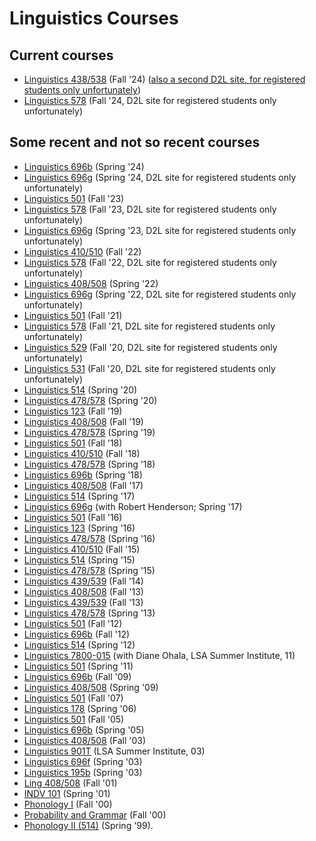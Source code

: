 # Linguistics Courses

## Current courses

- <a href="https://faculty.sbs.arizona.edu/hammond/ling438538-f24/">Linguistics 438/538</a> (Fall '24) (<a href="https://d2l.arizona.edu/d2l/home/1483062">also a second D2L site, for registered students only unfortunately</a>)
- <a href="https://d2l.arizona.edu/d2l/home/1483070">Linguistics 578</a> (Fall '24, D2L site for registered students only unfortunately)

## Some recent and not so recent courses

- <a href="https://faculty.sbs.arizona.edu/hammond/ling696b-sp24/">Linguistics 696b</a> (Spring '24)
- <a href="https://d2l.arizona.edu/d2l/home/1394905">Linguistics 696g</a>
  (Spring '24, D2L site for registered students only unfortunately)
- <a href="https://faculty.sbs.arizona.edu/hammond/ling501-f23/">Linguistics 501</a> (Fall '23)
- <a href="https://d2l.arizona.edu/d2l/home/1345139">Linguistics 578</a> (Fall '23, D2L site for registered students only unfortunately)
- <a href="https://d2l.arizona.edu/d2l/home/1251751">Linguistics 696g</a> (Spring '23, D2L site for registered students only unfortunately)
- <a href="https://faculty.sbs.arizona.edu/hammond/ling410510-f22/">Linguistics 410/510</a> (Fall '22)
- <a href="https://d2l.arizona.edu/d2l/home/1192836">Linguistics 578</a> (Fall '22, D2L site for registered students only unfortunately)
- <a href="https://faculty.sbs.arizona.edu/hammond/ling408508-s22/">Linguistics 408/508</a> (Spring '22)
- <a href="https://d2l.arizona.edu/d2l/home/1152539">Linguistics 696g</a> (Spring '22, D2L site for registered students only unfortunately)
- <a href="https://faculty.sbs.arizona.edu/hammond/ling501-f21/">Linguistics 501</a> (Fall '21)
- <a href="https://d2l.arizona.edu/d2l/home/1079300">Linguistics 578</a> (Fall '21, D2L site for registered students only unfortunately)
- <a href="https://d2l.arizona.edu/d2l/home/935473">Linguistics 529</a> (Fall '20, D2L site for registered students only unfortunately)
- <a href="https://d2l.arizona.edu/d2l/home/935478">Linguistics 531</a> (Fall '20, D2L site for registered students only unfortunately)
- <a href="https://faculty.sbs.arizona.edu/hammond/ling514-sp20/">Linguistics 514</a> (Spring '20)
- <a href="https://faculty.sbs.arizona.edu/hammond/ling578-sp20/">Linguistics 478/578</a> (Spring '20)
- <a href="https://faculty.sbs.arizona.edu/hammond/ling123-f19/">Linguistics 123</a> (Fall '19)
- <a href="https://faculty.sbs.arizona.edu/hammond/ling408508-f19/">Linguistics 408/508</a> (Fall '19)
- <a href="https://faculty.sbs.arizona.edu/hammond/ling578-sp19/">Linguistics 478/578</a> (Spring '19)
- <a href="https://faculty.sbs.arizona.edu/hammond/ling501-f18/">Linguistics 501</a> (Fall '18)
- <a href="https://faculty.sbs.arizona.edu/hammond/ling410510-f18/">Linguistics 410/510</a> (Fall '18)
- <a href="https://faculty.sbs.arizona.edu/hammond/ling578-sp18/">Linguistics 478/578</a> (Spring '18)
- <a href="https://faculty.sbs.arizona.edu/hammond/ling696b-sp18/">Linguistics 696b</a> (Spring '18)
- <a href="https://faculty.sbs.arizona.edu/hammond/ling508-f17/">Linguistics 408/508</a> (Fall '17)
- <a href="https://faculty.sbs.arizona.edu/hammond/ling514-sp17/">Linguistics 514</a> (Spring '17)
- <a href="https://faculty.sbs.arizona.edu/hammond/ling696g-sp17/">Linguistics 696g</a> (with Robert Henderson; Spring '17)
- <a href="http://dingo.sbs.arizona.edu/~hammond/ling501-f16/">Linguistics 501</a> (Fall '16)
- <a href="http://dingo.sbs.arizona.edu/~hammond/ling123-sp16/"> Linguistics 123</a> (Spring '16)
- <a href="http://dingo.sbs.arizona.edu/~hammond/ling578-sp16/"> Linguistics 478/578</a> (Spring '16)
- <a href="http://dingo.sbs.arizona.edu/~hammond/ling410-f15/"> Linguistics 410/510</a> (Fall '15)
- <a href="http://dingo.sbs.arizona.edu/~hammond/ling514-sp15/"> Linguistics 514</a> (Spring '15)
- <a href="http://dingo.sbs.arizona.edu/~hammond/ling578-sp15/"> Linguistics 478/578</a> (Spring '15)
- <a href="http://dingo.sbs.arizona.edu/~hammond/ling439-f14/"> Linguistics 439/539</a> (Fall '14)
- <a href="http://dingo.sbs.arizona.edu/~hammond/ling408-f13/">Linguistics 408/508</a> (Fall '13)
- <a href="http://dingo.sbs.arizona.edu/~hammond/ling439-f13/">Linguistics 439/539</a> (Fall '13)
- <a href="http://dingo.sbs.arizona.edu/~hammond/ling578-sp13/">Linguistics 478/578</a> (Spring '13)
- <a href="http://dingo.sbs.arizona.edu/~hammond/ling501-f12/">Linguistics 501</a> (Fall '12)
- <a href="http://dingo.sbs.arizona.edu/~hammond/ling696b-f12/">Linguistics 696b</a> (Fall '12)
- <a href="http://dingo.sbs.arizona.edu/~hammond/ling514-sp12/">Linguistics 514</a> (Spring '12)
- <a href="http://dingo.sbs.arizona.edu/~hammond/lsasummer11/">Linguistics 7800-015</a> (with Diane Ohala, LSA Summer Institute, 11)
- <a href="http://dingo.sbs.arizona.edu/~hammond/ling501-sp11/">Linguistics 501</a> (Spring '11)
- <a href="http://dingo.sbs.arizona.edu/~hammond/ling696b-f09/">Linguistics 696b</a> (Fall '09)
- <a href="http://dingo.sbs.arizona.edu/~hammond/ling408-s09/">Linguistics 408/508</a> (Spring '09)
- <a href="http://dingo.sbs.arizona.edu/~hammond/ling501-f07/">Linguistics 501</a> (Fall '07)
- <a href="http://dingo.sbs.arizona.edu/~hammond/ling178-sp06/">Linguistics 178</a> (Spring '06)
- <a href="http://dingo.sbs.arizona.edu/~hammond/ling501-f05/">Linguistics 501</a> (Fall '05)
- <a href="http://dingo.sbs.arizona.edu/~hammond/ling696b-sp05/">Linguistics 696b</a> (Spring '05)
- <a href="http://dingo.sbs.arizona.edu/~hammond/ling408-f03/">Linguistics 408/508</a> (Fall '03)
- <a href="http://dingo.sbs.arizona.edu/~hammond/lsasummer03/">Linguistics 901T</a> (LSA Summer Institute, 03)
- <a href="http://dingo.sbs.arizona.edu/~hammond/ling696f-sp03/">Linguistics 696f</a> (Spring '03)
- <a href="http://dingo.sbs.arizona.edu/~hammond/ling195b-sp03/">Linguistics 195b</a> (Spring '03)
- <a href="http://dingo.sbs.arizona.edu/~hammond/mhw3/mh/408f01/CTFL.html">Ling 408/508</a> (Fall '01)
- <a href="http://dingo.sbs.arizona.edu/~hammond/mhw3/mh/101s01/overview.html">INDV 101</a> (Spring '01)
- <a href="http://dingo.sbs.arizona.edu/~hammond/mhw3/mh/510f00/index.html">Phonology I</a> (Fall '00)
- <a href="http://dingo.sbs.arizona.edu/~hammond/mhw3/mh/696f00/index.html">Probability and Grammar</a> (Fall '00)
- <a href="http://dingo.sbs.arizona.edu/~hammond/mhw3/mh/514s99/overview.html">Phonology II (514)</a> (Spring '99).




